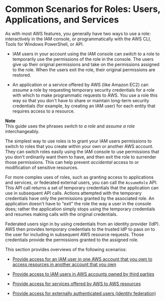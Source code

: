 # Common Scenarios for Roles: Users, Applications, and Services<a name="id_roles_common-scenarios"></a>

As with most AWS features, you generally have two ways to use a role: interactively in the IAM console, or programmatically with the AWS CLI, Tools for Windows PowerShell, or API\.

+ IAM users in your account using the IAM console can *switch to* a role to temporarily use the permissions of the role in the console\. The users give up their original permissions and take on the permissions assigned to the role\. When the users exit the role, their original permissions are restored\.

+ An application or a service offered by AWS \(like Amazon EC2\) can *assume* a role by requesting temporary security credentials for a role with which to make programmatic requests to AWS\. You use a role this way so that you don't have to share or maintain long\-term security credentials \(for example, by creating an IAM user\) for each entity that requires access to a resource\.

**Note**  
This guide uses the phrases *switch to a role* and *assume a role* interchangeably\.

The simplest way to use roles is to grant your IAM users permissions to switch to roles that you create within your own or another AWS account\. They can switch roles easily using the IAM console to use permissions that you don't ordinarily want them to have, and then exit the role to surrender those permissions\. This can help prevent *accidental* access to or modification of sensitive resources\.

For more complex uses of roles, such as granting access to applications and services, or federated external users, you can call the `AssumeRole` API\. This API call returns a set of temporary credentials that the application can use in subsequent API calls\. Actions attempted with the temporary credentials have only the permissions granted by the associated role\. An application doesn't have to "exit" the role the way a user in the console does; rather the application simply stops using the temporary credentials and resumes making calls with the original credentials\.

Federated users sign in by using credentials from an identity provider \(IdP\)\. AWS then provides temporary credentials to the trusted IdP to pass on to the user for including in subsequent AWS resource requests\. Those credentials provide the permissions granted to the assigned role\.

This section provides overviews of the following scenarios:

+ [Provide access for an IAM user in one AWS account that you own to access resources in another account that you own](id_roles_common-scenarios_aws-accounts.md)

+ [Provide access to IAM users in AWS accounts owned by third parties](id_roles_common-scenarios_third-party.md)

+ [Provide access for services offered by AWS to AWS resources](id_roles_common-scenarios_services.md)

+ [Provide access for externally authenticated users \(identity federation\)](id_roles_common-scenarios_federated-users.md)